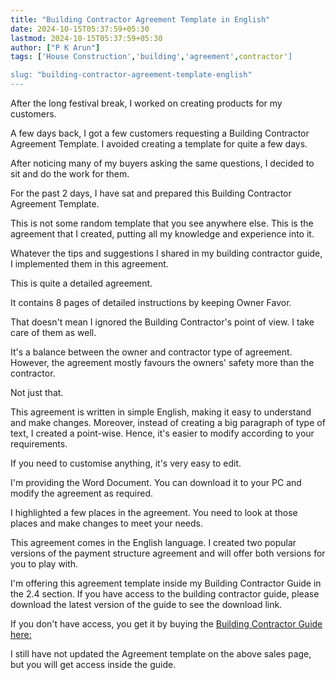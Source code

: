 ```yaml
---
title: "Building Contractor Agreement Template in English"
date: 2024-10-15T05:37:59+05:30
lastmod: 2024-10-15T05:37:59+05:30
author: ["P K Arun"]
tags: ['House Construction','building','agreement',contractor']

slug: "building-contractor-agreement-template-english"
---
```


After the long festival break, I worked on creating products for my customers.

A few days back, I got a few customers requesting a Building Contractor Agreement Template. I avoided creating a template for quite a few days.

After noticing many of my buyers asking the same questions, I decided to sit and do the work for them.

For the past 2 days, I have sat and prepared this Building Contractor Agreement Template.

This is not some random template that you see anywhere else. This is the agreement that I created, putting all my knowledge and experience into it.

Whatever the tips and suggestions I shared in my building contractor guide, I implemented them in this agreement.

This is quite a detailed agreement.

It contains 8 pages of detailed instructions by keeping Owner Favor.

That doesn't mean I ignored the Building Contractor's point of view. I take care of them as well.

It's a balance between the owner and contractor type of agreement. However, the agreement mostly favours the owners' safety more than the contractor.

Not just that.

This agreement is written in simple English, making it easy to understand and make changes. Moreover, instead of creating a big paragraph of type of text, I created a point-wise. Hence, it's easier to modify according to your requirements.

If you need to customise anything, it's very easy to edit.

I'm providing the Word Document. You can download it to your PC and modify the agreement as required.

I highlighted a few places in the agreement. You need to look at those places and make changes to meet your needs.

This agreement comes in the English language. I created two popular versions of the payment structure agreement and will offer both versions for you to play with.

I'm offering this agreement template inside my Building Contractor Guide in the 2.4 section. If you have access to the building contractor guide, please download the latest version of the guide to see the download link.

If you don't have access, you get it by buying the [Building Contractor Guide here:](https://houseconstructionguide.com/building-contractor-guide/)

I still have not updated the Agreement template on the above sales page, but you will get access inside the guide.